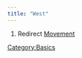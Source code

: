 ```yaml
---
title: "West"
---
```


1.  Redirect [Movement](Movement "wikilink")

[Category:Basics](Category:Basics "wikilink")